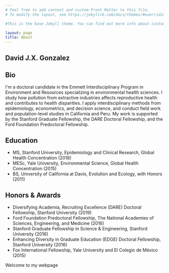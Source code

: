 ```yaml
---
# Feel free to add content and custom Front Matter to this file.
# To modify the layout, see https://jekyllrb.com/docs/themes/#overriding-theme-defaults

#This is the base Jekyll theme. You can find out more info about customizing your Jekyll theme, as well as basic Jekyll usage documentation at [jekyllrb.com](https://jekyllrb.com/)

layout: page
title: About
---
```


## David J.X. Gonzalez

## Bio

I'm a doctoral candidate in the Emmett Interdisciplinary Program in Environment and Resources specializing in environmental health sciences. I study how pollution from extractive industries affects reproductive health and contributes to health disparities. I apply interdisciplinary methods from epidemiology, econometrics, and decision science, and conduct field work and population-level studies in California and Peru. My work is supported by the Stanford Graduate Fellowship, the DARE Doctoral Fellowship, and the Ford Foundation Predoctoral Fellowship.

## Education
- MS, Stanford University, Epidemiology and Clinical Research, Global Health Concentration (2018)
- MESc, Yale University, Environmental Science, Global Health Concentration (2015)
- BS, University of California at Davis, Evolution and Ecology, with Honors (2011)

## Honors & Awards
- Diversifying Academia, Recruiting Excellence (DARE) Doctoral Fellowship, Stanford University (2019)
- Ford Foundation Predoctoral Fellowship, The National Academies of Sciences, Engineering, and Medicine (2016)
- Stanford Graduate Fellowship in Science & Engineering, Stanford University (2016)
- Enhancing Diversity in Graduate Education (EDGE) Doctoral Fellowship, Stanford University (2016)
- Fox International Fellowship, Yale University and El Colegio de México (2015)

Welcome to my webpage
